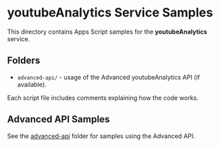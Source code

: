 # youtubeAnalytics Service Samples

This directory contains Apps Script samples for the **youtubeAnalytics** service.

## Folders

- `advanced-api/` - usage of the Advanced youtubeAnalytics API (if available).

Each script file includes comments explaining how the code works.

## Advanced API Samples

See the [advanced-api](advanced-api/) folder for samples using the Advanced API.
